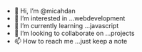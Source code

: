 - 👋 Hi, I’m @micahdan
- 👀 I’m interested in ...webdevelopment
- 🌱 I’m currently learning ...javascript
- 💞️ I’m looking to collaborate on ...projects
- 📫 How to reach me ...just keep a note

<!---
micahdan/micahdan is a ✨ special ✨ repository because its `README.md` (this file) appears on your GitHub profile.
You can click the Preview link to take a look at your changes.
--->
